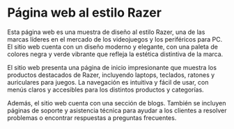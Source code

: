 # Página web al estilo Razer


Esta página web es una muestra de diseño al estilo Razer, una de las marcas líderes en el mercado de los videojuegos y los periféricos para PC. El sitio web cuenta con un diseño moderno y elegante, con una paleta de colores negra y verde vibrante que refleja la estética distintiva de la marca.

El sitio web presenta una página de inicio impresionante que muestra los productos destacados de Razer, incluyendo laptops, teclados, ratones y auriculares para juegos. La navegación es intuitiva y fácil de usar, con menús claros y accesibles para los distintos productos y categorías.

Además, el sitio web cuenta con una sección de blogs. También se incluyen páginas de soporte y asistencia técnica para ayudar a los clientes a resolver problemas o encontrar respuestas a preguntas frecuentes.
